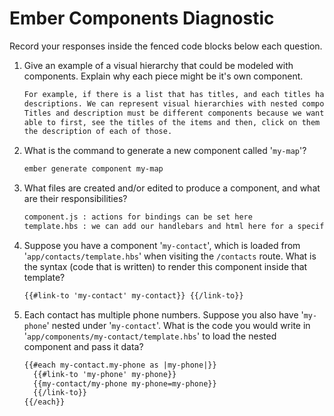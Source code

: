 # Ember Components Diagnostic

Record your responses inside the fenced code blocks below each question.

1.  Give an example of a visual hierarchy that could be modeled with components.
    Explain why each piece might be it's own component.

    ```md
    For example, if there is a list that has titles, and each titles have
    descriptions. We can represent visual hierarchies with nested components.
    Titles and description must be different components because we want to be
    able to first, see the titles of the items and then, click on them and see
    the description of each of those.
    ```

1.  What is the command to generate a new component called '`my-map`'?

    ```sh
    ember generate component my-map
    ```

1.  What files are created and/or edited to produce a component, and what are
    their responsibilities?

    ```md
    component.js : actions for bindings can be set here
    template.hbs : we can add our handlebars and html here for a specific view state

    ```

1.  Suppose you have a component '`my-contact`', which is loaded from
    '`app/contacts/template.hbs`' when visiting the `/contacts` route. What is
    the syntax (code that is written) to render this component inside that
    template?

    ```html
    {{#link-to 'my-contact' my-contact}} {{/link-to}}
    ```

1.  Each contact has multiple phone numbers. Suppose you also have '`my-phone`'
    nested under '`my-contact`'. What is the code you would write in
    '`app/components/my-contact/template.hbs`' to load the nested component and
    pass it data?

    ```html
    {{#each my-contact.my-phone as |my-phone|}}
      {{#link-to 'my-phone' my-phone}}
      {{my-contact/my-phone my-phone=my-phone}}
      {{/link-to}}
    {{/each}}
    ```
